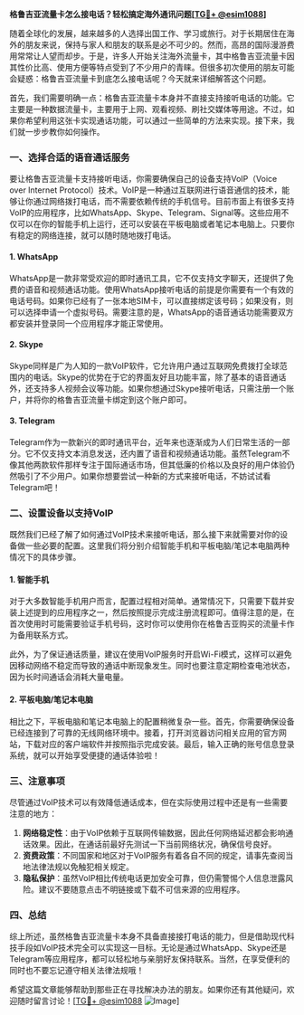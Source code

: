**格鲁吉亚流量卡怎么接电话？轻松搞定海外通讯问题[[TG💪+ @esim1088](https://t.me/s/esim1088)]**

随着全球化的发展，越来越多的人选择出国工作、学习或旅行。对于长期居住在海外的朋友来说，保持与家人和朋友的联系是必不可少的。然而，高昂的国际漫游费用常常让人望而却步。于是，许多人开始关注海外流量卡，其中格鲁吉亚流量卡因其性价比高、使用方便等特点受到了不少用户的青睐。但很多初次使用的朋友可能会疑惑：格鲁吉亚流量卡到底怎么接电话呢？今天就来详细解答这个问题。

首先，我们需要明确一点：格鲁吉亚流量卡本身并不直接支持接听电话的功能。它主要是一种数据流量卡，主要用于上网、观看视频、刷社交媒体等用途。不过，如果你希望利用这张卡实现通话功能，可以通过一些简单的方法来实现。接下来，我们就一步步教你如何操作。

### 一、选择合适的语音通话服务

要让格鲁吉亚流量卡支持接听电话，你需要确保自己的设备支持VoIP（Voice over Internet Protocol）技术。VoIP是一种通过互联网进行语音通信的技术，能够让你通过网络拨打电话，而不需要依赖传统的手机信号。目前市面上有很多支持VoIP的应用程序，比如WhatsApp、Skype、Telegram、Signal等。这些应用不仅可以在你的智能手机上运行，还可以安装在平板电脑或者笔记本电脑上。只要你有稳定的网络连接，就可以随时随地拨打电话。

#### 1. WhatsApp

WhatsApp是一款非常受欢迎的即时通讯工具，它不仅支持文字聊天，还提供了免费的语音和视频通话功能。使用WhatsApp接听电话的前提是你需要有一个有效的电话号码。如果你已经有了一张本地SIM卡，可以直接绑定该号码；如果没有，则可以选择申请一个虚拟号码。需要注意的是，WhatsApp的语音通话功能需要双方都安装并登录同一个应用程序才能正常使用。

#### 2. Skype

Skype同样是广为人知的一款VoIP软件，它允许用户通过互联网免费拨打全球范围内的电话。Skype的优势在于它的界面友好且功能丰富，除了基本的语音通话外，还支持多人视频会议等功能。如果你想通过Skype接听电话，只需注册一个账户，并将你的格鲁吉亚流量卡绑定到这个账户即可。

#### 3. Telegram

Telegram作为一款新兴的即时通讯平台，近年来也逐渐成为人们日常生活的一部分。它不仅支持文本消息发送，还内置了语音和视频通话功能。虽然Telegram不像其他两款软件那样专注于国际通话市场，但其低廉的价格以及良好的用户体验仍然吸引了不少用户。如果你想要尝试一种新的方式来接听电话，不妨试试看Telegram吧！

### 二、设置设备以支持VoIP

既然我们已经了解了如何通过VoIP技术来接听电话，那么接下来就需要对你的设备做一些必要的配置。这里我们将分别介绍智能手机和平板电脑/笔记本电脑两种情况下的具体步骤。

#### 1. 智能手机

对于大多数智能手机用户而言，配置过程相对简单。通常情况下，只需要下载并安装上述提到的应用程序之一，然后按照提示完成注册流程即可。值得注意的是，在首次使用时可能需要验证手机号码，这时你可以使用你在格鲁吉亚购买的流量卡作为备用联系方式。

此外，为了保证通话质量，建议在使用VoIP服务时开启Wi-Fi模式，这样可以避免因移动网络不稳定而导致的通话中断现象发生。同时也要注意定期检查电池状态，因为长时间通话会消耗大量电量。

#### 2. 平板电脑/笔记本电脑

相比之下，平板电脑和笔记本电脑上的配置稍微复杂一些。首先，你需要确保设备已经连接到了可靠的无线网络环境中。接着，打开浏览器访问相关应用的官方网站，下载对应的客户端软件并按照指示完成安装。最后，输入正确的账号信息登录系统，就可以开始享受便捷的通话体验啦！

### 三、注意事项

尽管通过VoIP技术可以有效降低通话成本，但在实际使用过程中还是有一些需要注意的地方：

1. **网络稳定性**：由于VoIP依赖于互联网传输数据，因此任何网络延迟都会影响通话效果。因此，在通话前最好先测试一下当前网络状况，确保信号良好。
2. **资费政策**：不同国家和地区对于VoIP服务有着各自不同的规定，请事先查阅当地法律法规以免触犯相关规定。
3. **隐私保护**：虽然VoIP相比传统电话更加安全可靠，但仍需警惕个人信息泄露风险。建议不要随意点击不明链接或下载不可信来源的应用程序。

### 四、总结

综上所述，虽然格鲁吉亚流量卡本身不具备直接接打电话的能力，但是借助现代科技手段如VoIP技术完全可以实现这一目标。无论是通过WhatsApp、Skype还是Telegram等应用程序，都可以轻松地与亲朋好友保持联系。当然，在享受便利的同时也不要忘记遵守相关法律法规哦！

希望这篇文章能够帮助到那些正在寻找解决办法的朋友。如果你还有其他疑问，欢迎随时留言讨论！[[TG💪+ @esim1088](https://t.me/s/esim1088) ![Image](https://i.postimg.cc/4NQfJmqS/Snipaste-2025-05-13-00-14-12.png)]